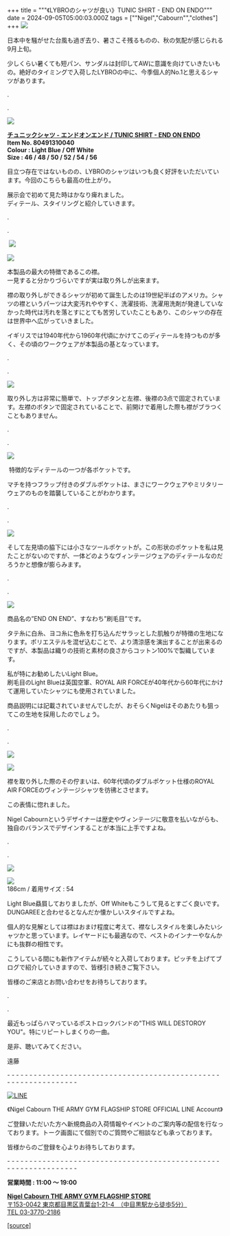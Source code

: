 +++
title = """《LYBROのシャツが良い》TUNIC SHIRT - END ON ENDO"""
date = 2024-09-05T05:00:03.000Z
tags = ["\"Nigel","Cabourn\"","clothes"]
+++
![](https://cdn.shopify.com/s/files/1/0094/9295/5196/files/IMG_1174_e6bd5a16-9b8f-4dc5-9328-356e92c36dee_480x480.jpg?v=1725510455)

日本中を騒がせた台風も過ぎ去り、暑さこそ残るものの、秋の気配が感じられる9月上旬。

少しくらい暑くても短パン、サンダルは封印してAWに意識を向けていきたいもの。絶好のタイミングで入荷したLYBROの中に、今季個人的No.1と思えるシャツがあります。

.

.

![](https://cdn.shopify.com/s/files/1/0094/9295/5196/files/IMG_1686_56ee7d78-54c4-4884-b9ac-d8ad7a2add52_480x480.jpg?v=1725510138)

**[チュニックシャツ - エンドオンエンド / TUNIC SHIRT - END ON ENDO  
](https://cabourn.jp/products/80491310040)Item No. 80491310040  
Colour : Light Blue / Off White  
Size : 46 / 48 / 50 / 52 / 54 / 56**

目立つ存在ではないものの、LYBROのシャツはいつも良く好評をいただいています。今回のこちらも最高の仕上がり。

展示会で初めて見た時はかなり痺れました。  
ディテール、スタイリングと紹介していきます。

.

.

 ![](https://cdn.shopify.com/s/files/1/0094/9295/5196/files/IMG_1261_3d3eba2f-502a-418b-8965-92fad441cf9d_480x480.jpg?v=1725444674)

![](https://cdn.shopify.com/s/files/1/0094/9295/5196/files/IMG_1206_469bb3f1-3e01-4cb8-b8e1-11c22f74499a_480x480.jpg?v=1725444674)

本製品の最大の特徴であるこの襟。  
一見すると分かりづらいですが実は取り外しが出来ます。

襟の取り外しができるシャツが初めて誕生したのは19世紀半ばのアメリカ。シャツの襟というパーツは大変汚れややすく、洗濯技術、洗濯用洗剤が発達していなかった時代は汚れを落とすにとても苦労していたこともあり、このシャツの存在は世界中へ広がっていきました。

イギリスでは1940年代から1960年代頃にかけてこのディテールを持つものが多く、その頃のワークウェアが本製品の基となっています。

.

.

![](https://cdn.shopify.com/s/files/1/0094/9295/5196/files/IMG_1272_6ee9e86f-e59d-4b57-96f0-e3d0982a6de3_480x480.jpg?v=1725444674)

取り外し方は非常に簡単で、トップボタンと左襟、後襟の3点で固定されています。左襟のボタンで固定されていることで、前開けで着用した際も襟がブラつくこともありません。

.

.

![](https://cdn.shopify.com/s/files/1/0094/9295/5196/files/IMG_1207_970a2e37-26d0-4cf6-838c-83c859447bd6_480x480.jpg?v=1725444796)

 特徴的なディテールの一つが各ポケットです。

マチを持つフラップ付きのダブルポケットは、まさにワークウェアやミリタリーウェアのものを踏襲していることがわかります。

.

.

![](https://cdn.shopify.com/s/files/1/0094/9295/5196/files/IMG_1233_480x480.jpg?v=1725444997)

そして左見頃の脇下には小さなツールポケットが。この形状のポケットを私は見たことがないのですが、一体どのようなヴィンテージウェアのディテールなのだろうかと想像が膨らみます。

.

.

![](https://cdn.shopify.com/s/files/1/0094/9295/5196/files/IMG_1245_8011e6e0-ebb1-405a-b5f0-421b8bcca253_480x480.jpg?v=1725444825)

商品名の”END ON END”、すなわち”刷毛目”です。

タテ糸に白糸、ヨコ糸に色糸を打ち込んだサラッとした肌触りが特徴の生地になります。ポリエステルを混ぜ込むことで、より清涼感を演出することが出来るのですが、本製品は織りの技術と素材の良さからコットン100%で製織しています。

私が特にお勧めしたいLight Blue。  
刷毛目のLight Blueは英国空軍、ROYAL AIR FORCEが40年代から60年代にかけて運用していたシャツにも使用されていました。

商品説明には記載されていませんでしたが、おそらくNigelはそのあたりも狙ってこの生地を採用したのでしょう。

.

.

![](https://cdn.shopify.com/s/files/1/0094/9295/5196/files/IMG_1214_dc36618a-bf13-4b62-9077-161796af6c6d_480x480.jpg?v=1725444872)

![](https://cdn.shopify.com/s/files/1/0094/9295/5196/files/IMG_1238_eff8e5b3-bc7b-4912-a730-957381e0a0ec_480x480.jpg?v=1725444897)

襟を取り外した際のその佇まいは、60年代頃のダブルポケット仕様のROYAL AIR FORCEのヴィンテージシャツを彷彿とさせます。

この表情に惚れました。

Nigel Cabournというデザイナーは歴史やヴィンテージに敬意を払いながらも、独自のバランスでデザインすることが本当に上手ですよね。

.

.

![](https://cdn.shopify.com/s/files/1/0094/9295/5196/files/IMG_1186_480x480.jpg?v=1725444922)

  
![](https://cdn.shopify.com/s/files/1/0094/9295/5196/files/IMG_1343_ca61d646-7d0c-4280-9b0a-8d1f14a6f2bd_480x480.jpg?v=1725510074)  
186cm / 着用サイズ : 54

Light Blue贔屓しておりましたが、Off Whiteもこうして見るとすごく良いです。  
DUNGAREEと合わせるとなんだか懐かしいスタイルですよね。

個人的な見解としては襟はおまけ程度に考えて、襟なしスタイルを楽しみたいシャツかと思っています。レイヤードにも最適なので、ベストのインナーやなんかにも抜群の相性です。

こうしている間にも新作アイテムが続々と入荷しております。ピッチを上げてブログで紹介していきますので、皆様引き続きご覧下さい。

皆様のご来店とお問い合わせをお待ちしております。

.

.

最近もっぱらハマっているポストロックバンドの"THIS WILL DESTOROY YOU"。特にリピートしまくりの一曲。

是非、聴いてみてください。

遠藤

\- - - - - - - - - - - - - - - - - - - - - - - - - - - - - - - - - - - - - - - - - - - - - - - - - - - - - - - - - - - - - - - -  

[![LINE](https://cdn.shopify.com/s/files/1/0094/9295/5196/files/ja_600x600.png?v=1631941030)](https://lin.ee/NpdpRpF)

《Nigel Cabourn THE ARMY GYM FLAGSHIP STORE OFFICIAL LINE Account》

ご登録いただいた方へ新規商品の入荷情報やイベントのご案内等の配信を行なっております。トーク画面にて個別でのご質問やご相談なども承っております。

皆様からのご登録を心よりお待ちしております。

\- - - - - - - - - - - - - - - - - - - - - - - - - - - - - - - - - - - - - - - - - - - - - - - - - - - - - - - - - - - - - - - - 

**営業時間 : 11:00 〜 19:00**

[**Nigel Cabourn THE ARMY GYM FLAGSHIP STORE**](https://cabourn.jp/pages/flagship)  
[〒153-0042 東京都目黒区青葉台1-21-4　（中目黒駅から徒歩5分）](https://cabourn.jp/pages/flagship)  
[TEL 03-3770-2186](https://cabourn.jp/pages/flagship)

[[source]](https://cabourn.jp/blogs/shop-info/flagship202408905)
